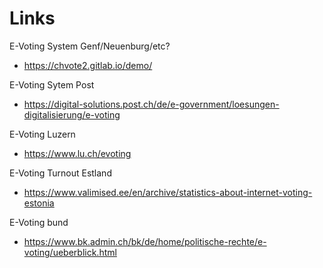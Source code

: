 # Links

E-Voting System Genf/Neuenburg/etc?
- https://chvote2.gitlab.io/demo/

E-Voting Sytem Post
- https://digital-solutions.post.ch/de/e-government/loesungen-digitalisierung/e-voting

E-Voting Luzern
- https://www.lu.ch/evoting

E-Voting Turnout Estland
- https://www.valimised.ee/en/archive/statistics-about-internet-voting-estonia

E-Voting bund
- https://www.bk.admin.ch/bk/de/home/politische-rechte/e-voting/ueberblick.html